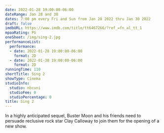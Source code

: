 ```yaml
---
date: 2022-01-28 19:00:00-06:00
dateRange: Jan 28 and 30
dates: 7:00 pm every Fri and Sun from Jan 28 2022 thru Jan 30 2022
draft: false
imdbURL: https://www.imdb.com/title/tt6467266/?ref_=fn_al_tt_1
mpaaRating: PG
oneSheet: /img/sing-2.jpg
performanceList:
  performance:
  - date: 2022-01-28 19:00:00-06:00
    format: 2D
  - date: 2022-01-30 19:00:00-06:00
    format: 2D
runningTime: 110
shortTitle: Sing 2
showType: Cinema
studioInfo:
  studio: nbcuni
  studioFee: 0
  studioPercentage: 0
title: Sing 2
---
```


In a highly anticipated sequel, Buster Moon and his friends need to persuade reclusive rock star Clay Calloway to join them for the opening of a new show.